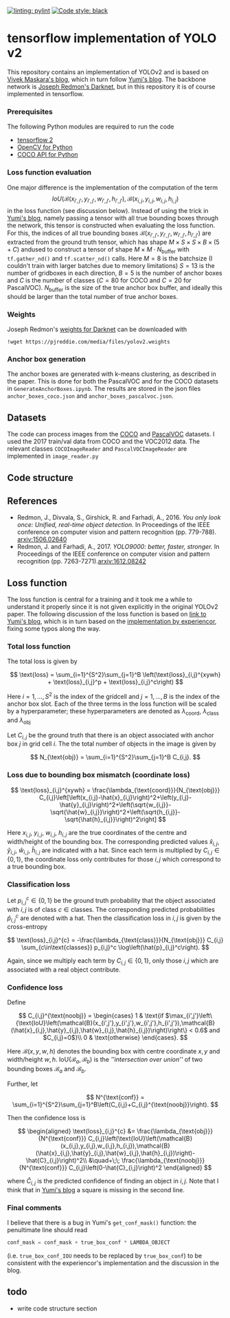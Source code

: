 [![linting: pylint](https://img.shields.io/badge/linting-pylint-yellowgreen)](https://github.com/PyCQA/pylint)
[![Code style: black](https://img.shields.io/badge/code%20style-black-000000.svg)](https://github.com/psf/black)

# tensorflow implementation of YOLO v2
This repository contains an implementation of YOLOv2 and is based on [Vivek Maskara's blog](https://www.maskaravivek.com/post/yolov2/), which in turn follow [Yumi's blog](https://fairyonice.github.io/Part_4_Object_Detection_with_Yolo_using_VOC_2012_data_loss.html). The backbone network is [Joseph Redmon's Darknet](https://pjreddie.com/darknet/), but in this repository it is of course implemented in tensorflow.

### Prerequisites
The following Python modules are required to run the code
* [tensorflow 2](https://www.tensorflow.org/)
* [OpenCV for Python](https://pypi.org/project/opencv-python/)
* [COCO API for Python](https://github.com/cocodataset/cocoapi)

### Loss function evaluation
One major difference is the implementation of the computation of the term
$$
IoU(\mathcal{B}(x_{i',j'},y_{i',j'},w_{i',j'},h_{i',j'}), \mathcal{B} (x_{i,j},y_{i,j},w_{i,j},h_{i,j})
$$
in the loss function (see discussion below). Instead of using the trick in [Yumi's blog](https://fairyonice.github.io/Part_4_Object_Detection_with_Yolo_using_VOC_2012_data_loss.html), namely passing a tensor with all true bounding boxes through the network, this tensor is constructed when evaluating the loss function. For this, the indices of all true bounding boxes $\mathcal{B}(x_{i',j'},y_{i',j'},w_{i',j'},h_{i',j'})$ are extracted from the ground truth tensor, which has shape $M\times S \times S \times B\times(5+C)$ andused to construct a tensor of shape $M\times M\cdot N_{\text{buffer}}$ with `tf.gather_nd()` and `tf.scatter_nd()` calls. Here $M=8$ is the batchsize (I couldn't train with larger batches due to memory limitations) $S=13$ is the number of gridboxes in each direction, $B=5$ is the number of anchor boxes and $C$ is the number of classes ($C=80$ for COCO and $C=20$ for PascalVOC). $N_{\text{buffer}}$ is the size of the true anchor box buffer, and ideally this should be larger than the total number of true anchor boxes.

### Weights
Joseph Redmon's [weights for Darknet](https://pjreddie.com/darknet/yolo/) can be downloaded with
```
!wget https://pjreddie.com/media/files/yolov2.weights
```

### Anchor box generation
The anchor boxes are generated with k-means clustering, as described in the paper. This is done for both the PascalVOC and for the COCO datasets in `GenerateAnchorBoxes.ipynb`. The results are stored in the json files `anchor_boxes_coco.json` and `anchor_boxes_pascalvoc.json`.

## Datasets
The code can process images from the [COCO](https://cocodataset.org/#home) and [PascalVOC](https://cocodataset.org/#home) datasets. I used the 2017 train/val data from COCO and the VOC2012 data. The relevant classes `COCOImageReader` and `PascalVOCImageReader` are implemented in `image_reader.py`

## Code structure

## References
* Redmon, J., Divvala, S., Girshick, R. and Farhadi, A., 2016. *You only look once: Unified, real-time object detection.* In Proceedings of the IEEE conference on computer vision and pattern recognition (pp. 779-788). [arxiv:1506.02640](https://arxiv.org/abs/1506.02640)
* Redmon, J. and Farhadi, A., 2017. *YOLO9000: better, faster, stronger.* In Proceedings of the IEEE conference on computer vision and pattern recognition (pp. 7263-7271).[arxiv:1612.08242](https://arxiv.org/abs/1612.08242)

## Loss function
The loss function is central for a training and it took me a while to understand it properly since it is not given explicitly in the original YOLOv2 paper. The following discussion of the loss function is based on [link to Yumi's blog](https://fairyonice.github.io/Part_4_Object_Detection_with_Yolo_using_VOC_2012_data_loss.html), which is in turn based on the [implementation by experiencor](https://github.com/experiencor/keras-yolo2/blob/master/Yolo%20Step-by-Step.ipynb), fixing some typos along the way.

### Total loss function
The total loss is given by

$$
\text{loss} = \sum_{i=1}^{S^2}\sum_{j=1}^B \left(\text{loss}_{i,j}^{xywh} + \text{loss}_{i,j}^p + \text{loss}_{i,j}^c\right)
$$


Here $i=1,\dots,S^2$ is the index of the gridcell and $j=1,\dots,B$ is the index of the anchor box slot. Each of the three terms in the loss function will be scaled by a hyperparameter; these hyperparameters are denoted as $\lambda_{\text{coord}}$, $\lambda_{\text{class}}$ and $\lambda_{\text{obj}}$

Let $C_{i,j}$ be the ground truth that there is an object associated with anchor box $j$ in grid cell $i$. The the total number of objects in the image is given by

$$
N_{\text{obj}} = \sum_{i=1}^{S^2}\sum_{j=1}^B C_{i,j}.
$$

### Loss due to bounding box mismatch (coordinate loss)
$$
\text{loss}_{i,j}^{xywh} = \frac{\lambda_{\text{coord}}}{N_{\text{obj}}} C_{i,j}\left[\left(x_{i,j}-\hat{x}_{i,j}\right)^2+\left(y_{i,j}-\hat{y}_{i,j}\right)^2+\left(\sqrt{w_{i,j}}-\sqrt{\hat{w}_{i,j}}\right)^2+\left(\sqrt{h_{i,j}}-\sqrt{\hat{h}_{i,j}}\right)^2\right]
$$

Here $x_{i,j}$, $y_{i,j}$, $w_{i,j}$, $h_{i,j}$ are the true coordinates of the centre and width/height of the bounding box. The corresponding predicted values $\hat{x}_{i,j}$, $\hat{y}_{i,j}$, $\hat{w}_{i,j}$, $\hat{h}_{i,j}$ are indicated with a hat. Since each term is multiplied by $C_{i,j}\in\{0,1\}$, the coordinate loss only contributes for those $i,j$ which correspond to a true bounding box.

### Classification loss

Let $p_{i,j}^{c}\in\{0,1\}$ be the ground truth probability that the object associated with $i,j$ is of class $c\in\text{classes}$. The corresponding predicted probabilities $\hat{p}_{i,j}^c$ are denoted with a hat. Then the classification loss in $i,j$ is given by the cross-entropy

$$
\text{loss}_{i,j}^{c} = -\frac{\lambda_{\text{class}}}{N_{\text{obj}}} C_{i,j} \sum_{c\in\text{classes}} p_{i,j}^c \log\left(\hat{p}_{i,j}^c\right).
$$

Again, since we multiply each term by $C_{i,j}\in\{0,1\}$, only those $i,j$ which are associated with a real object contribute.

### Confidence loss

Define

$$
C_{i,j}^{\text{noobj}} = \begin{cases}
1 & \text{if $\max_{i',j'}\left\{\text{IoU}\left(\mathcal{B}(x_{i',j'},y_{i',j'},w_{i',j'},h_{i',j'}),\mathcal{B}(\hat{x}_{i,j},\hat{y}_{i,j},\hat{w}_{i,j},\hat{h}_{i,j})\right)\right\} < 0.6$ and $C_{i,j}=0$}\\
0 & \text{otherwise}
\end{cases}.
$$

Here $\mathcal{B}(x,y,w,h)$ denotes the bounding box with centre coordinate $x,y$ and width/height $w,h$. $\text{IoU}\left(\mathcal{B}_a,\mathcal{B}_b\right)$ is the *''intersection over union''* of two bounding boxes $\mathcal{B}_a$ and $\mathcal{B}_b$.

Further, let

$$
N^{\text{conf}} = \sum_{i=1}^{S^2}\sum_{j=1}^B\left(C_{i,j}+C_{i,j}^{\text{noobj}}\right).
$$

Then the confidence loss is

$$
\begin{aligned}
\text{loss}_{i,j}^{c} &= \frac{\lambda_{\text{obj}}}{N^{\text{conf}}} C_{i,j}\left(\text{IoU}\left(\mathcal{B}(x_{i,j},y_{i,j},w_{i,j},h_{i,j}),\mathcal{B}(\hat{x}_{i,j},\hat{y}_{i,j},\hat{w}_{i,j},\hat{h}_{i,j})\right)-\hat{C}_{i,j}\right)^2\\
&\quad+\;\; \frac{\lambda_{\text{noobj}}}{N^{\text{conf}}} C_{i,j}\left(0-\hat{C}_{i,j}\right)^2
\end{aligned}
$$

where $\hat{C}_{i,j}$ is the predicted confidence of finding an object in $i,j$. Note that I think that in [Yumi's blog](https://fairyonice.github.io/Part_4_Object_Detection_with_Yolo_using_VOC_2012_data_loss.html) a square is missing in the second line.

### Final comments
I believe that there is a bug in Yumi's `get_conf_mask()` function: the penultimate line should read 
```Python
conf_mask = conf_mask + true_box_conf * LAMBDA_OBJECT
```
(i.e. `true_box_conf_IOU` needs to be replaced by `true_box_conf`) to be consistent with the experiencor's implementation and the discussion in the blog.

## todo
* write code structure section
